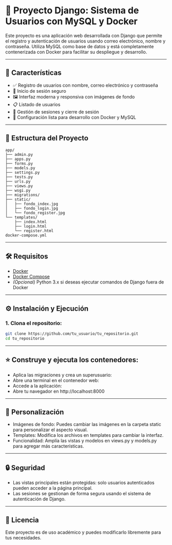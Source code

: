 # 🐍 Proyecto Django: Sistema de Usuarios con MySQL y Docker

Este proyecto es una aplicación web desarrollada con Django que permite el registro y autenticación de usuarios usando correo electrónico, nombre y contraseña. Utiliza MySQL como base de datos y está completamente contenerizada con Docker para facilitar su despliegue y desarrollo.

---

## 🚀 Características

- ✅ Registro de usuarios con nombre, correo electrónico y contraseña  
- 🔐 Inicio de sesión seguro  
- 🖼️ Interfaz moderna y responsiva con imágenes de fondo  
- 📋 Listado de usuarios
- 🧠 Gestión de sesiones y cierre de sesión  
- 🐳 Configuración lista para desarrollo con Docker y MySQL  

---

## 📁 Estructura del Proyecto

```plaintext
app/
├── admin.py
├── apps.py
├── forms.py
├── models.py
├── settings.py
├── tests.py
├── urls.py
├── views.py
├── wsgi.py
├── migrations/
├── static/
│   ├── fondo_index.jpg
│   ├── fondo_login.jpg
│   └── fondo_register.jpg
└── templates/
    ├── index.html
    ├── login.html
    └── register.html
docker-compose.yml
```
---

## 🛠️ Requisitos

- [Docker](https://www.docker.com/)
- [Docker Compose](https://docs.docker.com/compose/)
- *(Opcional)* Python 3.x si deseas ejecutar comandos de Django fuera de Docker

---

## ⚙️ Instalación y Ejecución

### 1. Clona el repositorio:

```bash
git clone https://github.com/tu_usuario/tu_repositorio.git
cd tu_repositorio
```

---

## ⭐ Construye y ejecuta los contenedores:

- Aplica las migraciones y crea un superusuario:
- Abre una terminal en el contenedor web:
- Accede a la aplicación:
- Abre tu navegador en http://localhost:8000

---

## 🎨 Personalización
- Imágenes de fondo: Puedes cambiar las imágenes en la carpeta static para personalizar el aspecto visual.
- Templates: Modifica los archivos en templates para cambiar la interfaz.
- Funcionalidad: Amplía las vistas y modelos en views.py y models.py para agregar más características.

---

## 🔒 Seguridad
- Las vistas principales están protegidas: solo usuarios autenticados pueden acceder a la página principal.
- Las sesiones se gestionan de forma segura usando el sistema de autenticación de Django.

---

## 📄 Licencia
Este proyecto es de uso académico y puedes modificarlo libremente para tus necesidades.
